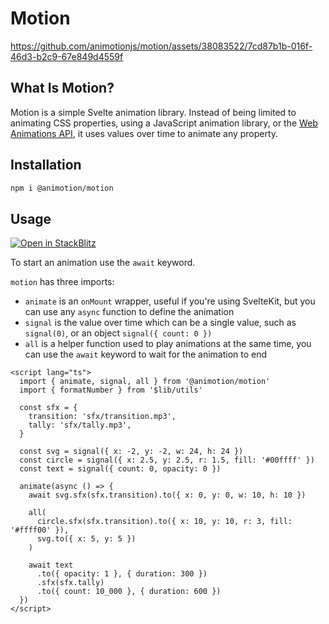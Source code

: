 # Motion

https://github.com/animotionjs/motion/assets/38083522/7cd87b1b-016f-46d3-b2c9-67e849d4559f

## What Is Motion?

Motion is a simple Svelte animation library. Instead of being limited to animating CSS properties, using a JavaScript animation library, or the [Web Animations API](https://developer.mozilla.org/en-US/docs/Web/API/Web_Animations_API), it uses values over time to animate any property.

## Installation

```sh
npm i @animotion/motion
```

## Usage

[![Open in StackBlitz](https://developer.stackblitz.com/img/open_in_stackblitz.svg)](https://stackblitz.com/github/joysofcode/motion-svg)

To start an animation use the `await` keyword.

`motion` has three imports:

- `animate` is an `onMount` wrapper, useful if you're using SvelteKit, but you can use any `async` function to define the animation
- `signal` is the value over time which can be a single value, such as `signal(0)`, or an object `signal({ count: 0 })`
- `all` is a helper function used to play animations at the same time, you can use the `await` keyword to wait for the animation to end

```svelte
<script lang="ts">
  import { animate, signal, all } from '@animotion/motion'
  import { formatNumber } from '$lib/utils'

  const sfx = {
    transition: 'sfx/transition.mp3',
    tally: 'sfx/tally.mp3',
  }

  const svg = signal({ x: -2, y: -2, w: 24, h: 24 })
  const circle = signal({ x: 2.5, y: 2.5, r: 1.5, fill: '#00ffff' })
  const text = signal({ count: 0, opacity: 0 })

  animate(async () => {
    await svg.sfx(sfx.transition).to({ x: 0, y: 0, w: 10, h: 10 })

    all(
      circle.sfx(sfx.transition).to({ x: 10, y: 10, r: 3, fill: '#ffff00' }),
      svg.to({ x: 5, y: 5 })
    )

    await text
      .to({ opacity: 1 }, { duration: 300 })
      .sfx(sfx.tally)
      .to({ count: 10_000 }, { duration: 600 })
  })
</script>
```
